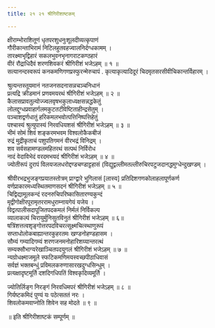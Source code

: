 ```yaml
---
title: २१ २१ श्रीगिरीशाष्टकम्

---
```

 क्षीराम्भोराशितूणं धृतपरशुधनुःशूलदीव्यत्कृपाणं  
गौरीकान्ताभिरामं निटिलहुतवहज्वालनिर्दग्धकामम् ।  
तारक्ष्माभृद्विहारं सकलभुवनभृनागराटकण्ठहारं  
वीरं रौद्राधिदैवं शरणशिवकरं श्रीगिरीशं भजेऽहम् ॥ १ ॥  
सत्यानन्दस्वरूपं कनकमणिगणप्रस्फुरन्मेरुचापं . कृत्याकृत्यादिदूरं चिदमृतसरसीवीचिकान्तर्विहारम् ।  

श्रुत्यन्तस्तूयमानं नतजनसदनासन्नचञ्चनिधानं  
प्रत्यद्रि क्रीडमानं प्रणवमयरथं श्रीगिरीशं भजेऽहम् ॥ २ ॥  
कैलासप्रावतुल्योज्ज्वलवृषभकुलाध्यक्षसन्नद्धकेतुं  
लोलद्दुग्धप्रवाहार्गलमकुटतटीवेष्टिताहीन्द्रसेतुम् ।  
पञ्चाशद्वर्णधातुं हरिकमलभवोत्पत्तिनिष्पत्तिहेतुं  
पश्चास्यं श्रुत्युपास्यं निरवधियशसं श्रीगिरीशं भजेऽहम् ॥ ३ ॥  
भीमं सोमं शिवं शङ्करमभवम विश्वलोकैकबीजं  
रुद्रं मुद्रीकृताचं पशुपतिगमनं वीरभद्रं विनिद्रम् ।  
शव सर्वसहामण्डलमहितरथं सत्पथं निर्विरोध  
नादं वेदाविभेदं वरदमभयदं श्रीगिरीशं भजेऽहम् ॥ ४ ॥  
ज्योतीरूपं दुरापं विलयजलधरोद्दण्डचण्डाट्टहासं (विद्युद्वल्लीमतल्लीरुचिरपटुजदानद्धमुग्धेन्दुखण्डम् ।  

श्रीवीरभद्रभुजङ्गप्रयातस्तोत्रम् प्राग्द्वारे भुगिलासं [लास्य] प्रतिदिशगणकोलाहलापूर्णकर्ण  
वर्णप्राकारमध्यस्थितमाणसदनं श्रीगिरीशं भजेऽहम् ॥ ५ ॥  
चिद्विद्यामूलकन्दं रदनरुचिपरिष्कासितारण्यकुन्दं  
मृद्वीगोक्षीरपूरामृतररामधुराम्नायगेयं यजेय ।  
विद्वत्पालीसदापूजितपदकमलं निर्मलं निर्विकल्प  
व्यालाकल्पं चिरायुर्मुनिसुतविनुतं श्रीगिरीशं भजेऽहम् ॥ ६॥  
षत्रिंशत्तत्वशृङ्गोत्तरपदविचरत्सूक्ष्मचित्स्थाणुरूपं  
सप्ताधोलोकबाह्यान्तरकुहरतमः खण्डनोहण्डहासम ।  
सौम्यं गम्यादिगम्यं शरणजनमनोहारिशय्यान्तरत्थं  
सम्यक्सौभाग्यरेखाञ्चितपदयुगलं श्रीगिरीशं भजेऽहम् ॥ ७ ॥  
न्यग्रोधक्ष्माजमूले स्फटिकमणिमयस्वच्छपीठाधिवासं  
सर्वज्ञं भक्तबन्धुं प्रविमलकरुणासारखदुग्धसिन्धुम् ।  
प्रत्यक्षादृष्टमूर्ति दशदिगधिपतिं विश्वकृदिव्यमूर्ति ।  

ज्योतिर्लिङ्ग निरङ्गं निरवधिमपरं श्रीगिरीशं भजेऽहम् ॥ ८ ॥  
गिर्यष्टकमिदं पुण्यं यः पठेत्सततं नरः ।  
शिवलोकमवाप्नोति शिवेन सह मोदते ॥ ९ ॥  

॥ इति श्रीगिरीशाष्टकं सम्पूर्णम् ॥  